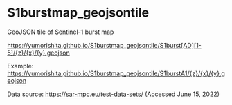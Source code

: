# S1burstmap_geojsontile
GeoJSON tile of Sentinel-1 burst map

https://yumorishita.github.io/S1burstmap_geojsontile/S1burst[AD][1-5]/{z}/{x}/{y}.geojson

Example: https://yumorishita.github.io/S1burstmap_geojsontile/S1burstA1/{z}/{x}/{y}.geojson

Data source: https://sar-mpc.eu/test-data-sets/ (Accessed June 15, 2022)
